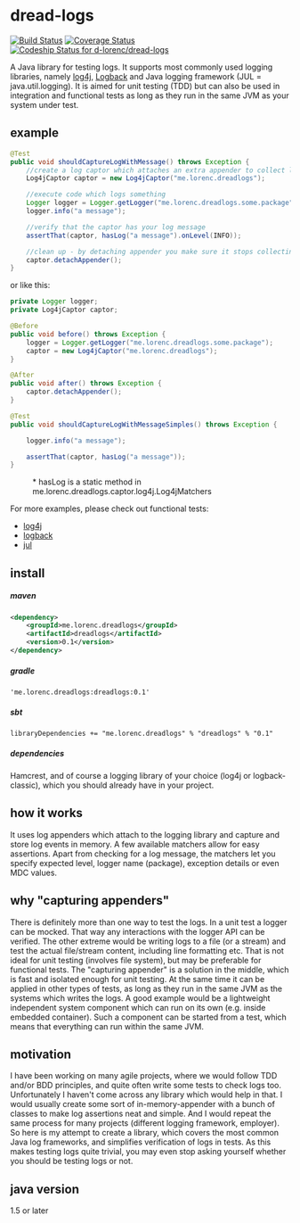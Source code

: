 dread-logs
==========

[![Build Status](https://travis-ci.org/d-lorenc/dread-logs.svg?branch=master)](https://travis-ci.org/d-lorenc/dread-logs) [![Coverage Status](https://coveralls.io/repos/d-lorenc/dread-logs/badge.png?branch=master)](https://coveralls.io/r/d-lorenc/dread-logs?branch=master)
[ ![Codeship Status for d-lorenc/dread-logs](https://codeship.com/projects/8d9c5bc0-706d-0132-8c23-465f6b223ee2/status?branch=master)](https://codeship.com/projects/54515)

A Java library for testing logs. It supports most commonly used logging libraries, namely [log4j](http://logging.apache.org/log4j), [Logback](http://logback.qos.ch/) and Java logging framework (JUL = java.util.logging). It is aimed for unit testing (TDD) but can also be used in integration and functional tests as long as they run in the same JVM as your system under test.

example
------
```java
@Test
public void shouldCaptureLogWithMessage() throws Exception {
    //create a log captor which attaches an extra appender to collect logs in memory
    Log4jCaptor captor = new Log4jCaptor("me.lorenc.dreadlogs");

    //execute code which logs something
    Logger logger = Logger.getLogger("me.lorenc.dreadlogs.some.package");
    logger.info("a message");

    //verify that the captor has your log message
    assertThat(captor, hasLog("a message").onLevel(INFO));

    //clean up - by detaching appender you make sure it stops collecting any further logs, otherwise you may end up with OOME
    captor.detachAppender();
}
```
or like this:
```java
private Logger logger;
private Log4jCaptor captor;

@Before
public void before() throws Exception {
    logger = Logger.getLogger("me.lorenc.dreadlogs.some.package");
    captor = new Log4jCaptor("me.lorenc.dreadlogs");
}

@After
public void after() throws Exception {
    captor.detachAppender();
}

@Test
public void shouldCaptureLogWithMessageSimples() throws Exception {

    logger.info("a message");

    assertThat(captor, hasLog("a message"));
}
```
<dd>* hasLog is a static method in me.lorenc.dreadlogs.captor.log4j.Log4jMatchers</dd>

For more examples, please check out functional tests:
* [log4j](https://github.com/d-lorenc/dread-logs/tree/master/src/test/java/me/lorenc/dreadlogs/captor/log4j/functional)
* [logback](https://github.com/d-lorenc/dread-logs/tree/master/src/test/java/me/lorenc/dreadlogs/captor/logback/functional)
* [jul](https://github.com/d-lorenc/dread-logs/tree/master/src/test/java/me/lorenc/dreadlogs/captor/jul/functional)

install
-------
##### maven
```xml
<dependency>
    <groupId>me.lorenc.dreadlogs</groupId>
	<artifactId>dreadlogs</artifactId>
	<version>0.1</version>
</dependency>
```
##### gradle
```
'me.lorenc.dreadlogs:dreadlogs:0.1'
```
##### sbt
```
libraryDependencies += "me.lorenc.dreadlogs" % "dreadlogs" % "0.1"
```
##### dependencies
Hamcrest, and of course a logging library of your choice (log4j or logback-classic), which you should already have in your project.  

how it works
------------
It uses log appenders which attach to the logging library and capture and store log events in memory. A few available matchers allow for easy assertions. Apart from checking for a log message, the matchers let you specify expected level, logger name (package), exception details or even MDC values.

why "capturing appenders"
------------------------
There is definitely more than one way to test the logs. In a unit test a logger can be mocked. That way any interactions with the logger API can be verified. The other extreme would be writing logs to a file (or a stream) and test the actual file/stream content, including line formatting etc. That is not ideal for unit testing (involves file system), but may be preferable for functional tests.
The "capturing appender" is a solution in the middle, which is fast and isolated enough for unit testing. At the same time it can be applied in other types of tests, as long as they run in the same JVM as the systems which writes the logs. A good example would be a lightweight independent system component which can run on its own (e.g. inside embedded container). 
Such a component can be started from a test, which means that everything can run within the same JVM.

motivation
----------
I have been working on many agile projects, where we would follow TDD and/or BDD principles, and quite often write some tests to check logs too. Unfortunately I haven't come across any library which would help in that. I would usually create some sort of in-memory-appender with a bunch of classes to make log assertions neat and simple. And I would repeat the same process for many projects (different logging framework, employer). So here is my attempt to create a library, which covers the most common Java log frameworks, and simplifies verification of logs in tests. As this makes testing logs quite trivial, you may even stop asking yourself whether you should be testing logs or not.

java version
------------
1.5 or later

